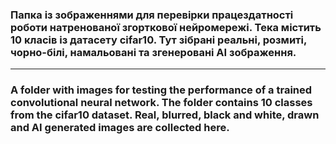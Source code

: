 ### Папка із зображеннями для перевірки працездатності роботи натренованої згорткової нейромережі. Тека містить 10 класів із датасету cifar10. Тут зібрані реальні, розмиті, чорно-білі, намальовані та згенеровані АІ зображення.

----

### A folder with images for testing the performance of a trained convolutional neural network. The folder contains 10 classes from the cifar10 dataset. Real, blurred, black and white, drawn and AI generated images are collected here.
